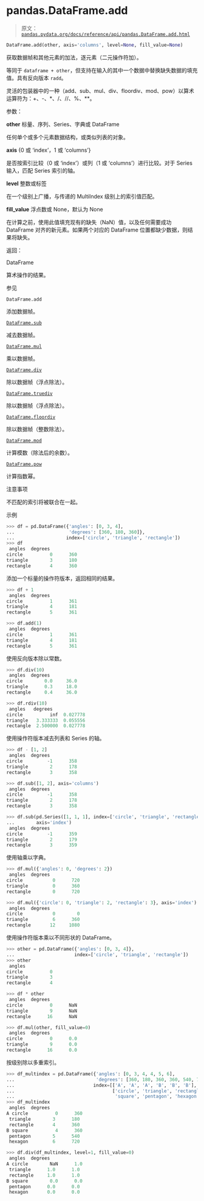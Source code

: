 # pandas.DataFrame.add

> 原文：[`pandas.pydata.org/docs/reference/api/pandas.DataFrame.add.html`](https://pandas.pydata.org/docs/reference/api/pandas.DataFrame.add.html)

```py
DataFrame.add(other, axis='columns', level=None, fill_value=None)
```

获取数据帧和其他元素的加法，逐元素（二元操作符加）。

等同于 `dataframe + other`，但支持在输入的其中一个数据中替换缺失数据的填充值。具有反向版本 `radd`。

灵活的包装器中的一种（add、sub、mul、div、floordiv、mod、pow）以算术运算符为：+、-、*、/、//、%、**。

参数：

**other** 标量、序列、Series、字典或 DataFrame

任何单个或多个元素数据结构，或类似列表的对象。

**axis** {0 或 ‘index’，1 或 ‘columns’}

是否按索引比较（0 或 ‘index’）或列（1 或 ‘columns’）进行比较。对于 Series 输入，匹配 Series 索引的轴。

**level** 整数或标签

在一个级别上广播，与传递的 MultiIndex 级别上的索引值匹配。

**fill_value** 浮点数或 None，默认为 None

在计算之前，使用此值填充现有的缺失（NaN）值，以及任何需要成功 DataFrame 对齐的新元素。如果两个对应的 DataFrame 位置都缺少数据，则结果将缺失。

返回：

DataFrame

算术操作的结果。

参见

`DataFrame.add`

添加数据帧。

[`DataFrame.sub`](https://pandas.pydata.org/docs/reference/api/pandas.DataFrame.sub.html#pandas.DataFrame.sub "pandas.DataFrame.sub")

减去数据帧。

[`DataFrame.mul`](https://pandas.pydata.org/docs/reference/api/pandas.DataFrame.mul.html#pandas.DataFrame.mul "pandas.DataFrame.mul")

乘以数据帧。

[`DataFrame.div`](https://pandas.pydata.org/docs/reference/api/pandas.DataFrame.div.html#pandas.DataFrame.div "pandas.DataFrame.div")

除以数据帧（浮点除法）。

[`DataFrame.truediv`](https://pandas.pydata.org/docs/reference/api/pandas.DataFrame.truediv.html#pandas.DataFrame.truediv "pandas.DataFrame.truediv")

除以数据帧（浮点除法）。

[`DataFrame.floordiv`](https://pandas.pydata.org/docs/reference/api/pandas.DataFrame.floordiv.html#pandas.DataFrame.floordiv "pandas.DataFrame.floordiv")

除以数据帧（整数除法）。

[`DataFrame.mod`](https://pandas.pydata.org/docs/reference/api/pandas.DataFrame.mod.html#pandas.DataFrame.mod "pandas.DataFrame.mod")

计算模数（除法后的余数）。

[`DataFrame.pow`](https://pandas.pydata.org/docs/reference/api/pandas.DataFrame.pow.html#pandas.DataFrame.pow "pandas.DataFrame.pow")

计算指数幂。

注意事项

不匹配的索引将被联合在一起。

示例

```py
>>> df = pd.DataFrame({'angles': [0, 3, 4],
...                    'degrees': [360, 180, 360]},
...                   index=['circle', 'triangle', 'rectangle'])
>>> df
 angles  degrees
circle          0      360
triangle        3      180
rectangle       4      360 
```

添加一个标量的操作符版本，返回相同的结果。

```py
>>> df + 1
 angles  degrees
circle          1      361
triangle        4      181
rectangle       5      361 
```

```py
>>> df.add(1)
 angles  degrees
circle          1      361
triangle        4      181
rectangle       5      361 
```

使用反向版本除以常数。

```py
>>> df.div(10)
 angles  degrees
circle        0.0     36.0
triangle      0.3     18.0
rectangle     0.4     36.0 
```

```py
>>> df.rdiv(10)
 angles   degrees
circle          inf  0.027778
triangle   3.333333  0.055556
rectangle  2.500000  0.027778 
```

使用操作符版本减去列表和 Series 的轴。

```py
>>> df - [1, 2]
 angles  degrees
circle         -1      358
triangle        2      178
rectangle       3      358 
```

```py
>>> df.sub([1, 2], axis='columns')
 angles  degrees
circle         -1      358
triangle        2      178
rectangle       3      358 
```

```py
>>> df.sub(pd.Series([1, 1, 1], index=['circle', 'triangle', 'rectangle']),
...        axis='index')
 angles  degrees
circle         -1      359
triangle        2      179
rectangle       3      359 
```

使用轴乘以字典。

```py
>>> df.mul({'angles': 0, 'degrees': 2})
 angles  degrees
circle           0      720
triangle         0      360
rectangle        0      720 
```

```py
>>> df.mul({'circle': 0, 'triangle': 2, 'rectangle': 3}, axis='index')
 angles  degrees
circle           0        0
triangle         6      360
rectangle       12     1080 
```

使用操作符版本乘以不同形状的 DataFrame。

```py
>>> other = pd.DataFrame({'angles': [0, 3, 4]},
...                      index=['circle', 'triangle', 'rectangle'])
>>> other
 angles
circle          0
triangle        3
rectangle       4 
```

```py
>>> df * other
 angles  degrees
circle          0      NaN
triangle        9      NaN
rectangle      16      NaN 
```

```py
>>> df.mul(other, fill_value=0)
 angles  degrees
circle          0      0.0
triangle        9      0.0
rectangle      16      0.0 
```

按级别除以多重索引。

```py
>>> df_multindex = pd.DataFrame({'angles': [0, 3, 4, 4, 5, 6],
...                              'degrees': [360, 180, 360, 360, 540, 720]},
...                             index=[['A', 'A', 'A', 'B', 'B', 'B'],
...                                    ['circle', 'triangle', 'rectangle',
...                                     'square', 'pentagon', 'hexagon']])
>>> df_multindex
 angles  degrees
A circle          0      360
 triangle        3      180
 rectangle       4      360
B square          4      360
 pentagon        5      540
 hexagon         6      720 
```

```py
>>> df.div(df_multindex, level=1, fill_value=0)
 angles  degrees
A circle        NaN      1.0
 triangle      1.0      1.0
 rectangle     1.0      1.0
B square        0.0      0.0
 pentagon      0.0      0.0
 hexagon       0.0      0.0 
```
